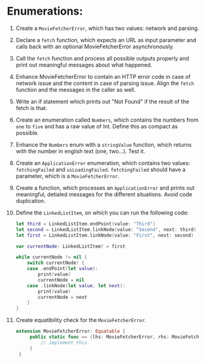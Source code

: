 # Enumerations:

1. Create a `MovieFetcherError`, which has two values: network and parsing.
1. Declare a `fetch` function, which expects an URL as input parameter and calls back with an optional MovieFetcherError asynchronously.
1. Call the `fetch` function and process all possible outputs properly and print out meaningful messages about what happened.
1. Enhance MovieFetcherError to contain an HTTP error code in case of network issue and the content in case of parsing issue. Align the `fetch` function and the messages in the caller as well.
1. Write an if statement which prints out "Not Found" if the result of the fetch is that.
1. Create an enumeration called `Numbers`, which contains the numbers from `one` to `five` and has a raw value of Int. Define this as compact as possible.
1. Enhance the `Numbers` enum with a `stringValue` function, which returns with the number in english text (one, two...). Test it.
1. Create an `ApplicationError` enumeration, which contains two values: `fetchingFailed` and `uiLoadingFailed`. `fetchingFailed` should have a parameter, which is a `MovieFetcherError`.
1. Create a function, which processes an `ApplicationError` and prints out meaningful, detialed messages for the different situations. Avoid code duplication.
1. Define the `LinkedListItem`, on which you can run the following code:
   ```swift
   let third = LinkedListItem.endPoint(value: "Third")
   let second = LinkedListItem.linkNode(value: "Second", next: third)
   let first = LinkedListItem.linkNode(value: "First", next: second)

   var currentNode: LinkedListItem? = first

   while currentNode != nil {
       switch currentNode! {
       case .endPoint(let value):
           print(value)
           currentNode = nil
       case .linkNode(let value, let next):
           print(value)
           currentNode = next
       }
   }
   ```

1. Create equatibility check for the `MovieFetcherError`.
   ```swift
   extension MovieFetcherError: Equatable {
        public static func == (lhs: MovieFetcherError, rhs: MovieFetcherError) -> Bool {
            // implement this
        }
    }
   ```
